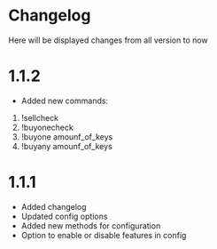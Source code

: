 # Changelog

Here will be displayed changes from all version to now
# 1.1.2
- Added new commands:
 1. !sellcheck
 2. !buyonecheck
 3. !buyone amounf_of_keys
 4. !buyany amounf_of_keys



# 1.1.1
- Added changelog
- Updated config options
- Added new methods for configuration
- Option to enable or disable features in config
